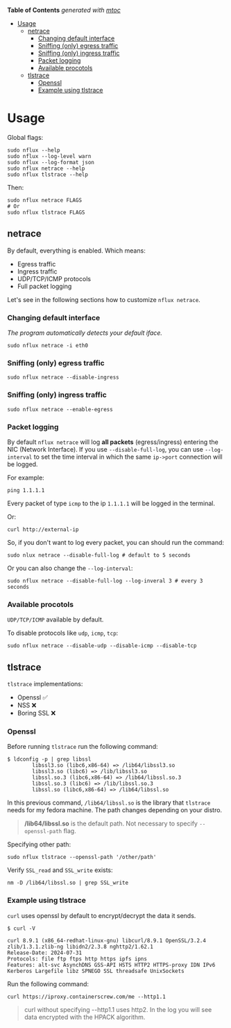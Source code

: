 <!-- START OF TOC !DO NOT EDIT THIS CONTENT MANUALLY-->
**Table of Contents**  *generated with [mtoc](https://github.com/containerscrew/mtoc)*
- [Usage](#usage)
  - [netrace](#netrace)
    - [Changing default interface](#changing-default-interface)
    - [Sniffing (only) egress traffic](#sniffing-only-egress-traffic)
    - [Sniffing (only) ingress traffic](#sniffing-only-ingress-traffic)
    - [Packet logging](#packet-logging)
    - [Available procotols](#available-procotols)
  - [tlstrace](#tlstrace)
    - [Openssl](#openssl)
    - [Example using tlstrace](#example-using-tlstrace)
<!-- END OF TOC -->
# Usage

Global flags:

```shell
sudo nflux --help
sudo nflux --log-level warn
sudo nflux --log-format json
sudo nflux netrace --help
sudo nflux tlstrace --help
```

Then:

```shell
sudo nflux netrace FLAGS
# Or
sudo nflux tlstrace FLAGS
```

## netrace

By default, everything is enabled. Which means:

- Egress traffic
- Ingress traffic
- UDP/TCP/ICMP protocols
- Full packet logging

Let's see in the following sections how to customize `nflux netrace`.

### Changing default interface

_The program automatically detects your default iface._

```shell
sudo nflux netrace -i eth0
```

### Sniffing (only) egress traffic

```shell
sudo nflux netrace --disable-ingress
```

### Sniffing (only) ingress traffic

```shell
sudo nflux netrace --enable-egress
```

### Packet logging

By default `nflux netrace` will log **all packets** (egress/ingress) entering the NIC (Network Interface). If you use `--disable-full-log`, you can use `--log-interval` to set the time interval in which the same `ip->port` connection will be logged.

For example:

```shell
ping 1.1.1.1
```

Every packet of type `icmp` to the ip `1.1.1.1` will be logged in the terminal.

Or:

```shell
curl http://external-ip
```

So, if you don't want to log every packet, you can should run the command:

```shell
sudo nlux netrace --disable-full-log # default to 5 seconds
```

Or you can also change the `--log-interval`:

```shell
sudo nflux netrace --disable-full-log --log-inveral 3 # every 3 seconds
```

### Available procotols

`UDP/TCP/ICMP` available by default.

To disable protocols like `udp`, `icmp`, `tcp`:

```shell
sudo nflux netrace --disable-udp --disable-icmp --disable-tcp
```

## tlstrace

`tlstrace` implementations:

- Openssl ✅
- NSS ❌
- Boring SSL ❌

### Openssl

Before running `tlstrace` run the following command:

```shell
$ ldconfig -p | grep libssl
        libssl3.so (libc6,x86-64) => /lib64/libssl3.so
        libssl3.so (libc6) => /lib/libssl3.so
        libssl.so.3 (libc6,x86-64) => /lib64/libssl.so.3
        libssl.so.3 (libc6) => /lib/libssl.so.3
        libssl.so (libc6,x86-64) => /lib64/libssl.so
```

In this previous command, `/lib64/libssl.so` is the library that `tlstrace` needs for my fedora machine. The path changes depending on your distro.

> **/lib64/libssl.so** is the default path. Not necessary to specify `--openssl-path` flag.

Specifying other path:

```shell
sudo nflux tlstrace --openssl-path '/other/path'
```

Verify `SSL_read` and `SSL_write` exists:

```shell
nm -D /lib64/libssl.so | grep SSL_write
```

### Example using tlstrace

`curl` uses openssl by default to encrypt/decrypt the data it sends.

```shell
$ curl -V

curl 8.9.1 (x86_64-redhat-linux-gnu) libcurl/8.9.1 OpenSSL/3.2.4 zlib/1.3.1.zlib-ng libidn2/2.3.8 nghttp2/1.62.1
Release-Date: 2024-07-31
Protocols: file ftp ftps http https ipfs ipns
Features: alt-svc AsynchDNS GSS-API HSTS HTTP2 HTTPS-proxy IDN IPv6 Kerberos Largefile libz SPNEGO SSL threadsafe UnixSockets
```

Run the following command:

```shell
curl https://iproxy.containerscrew.com/me --http1.1
```

> curl without specifying --http1.1 uses http2. In the log you will see data encrypted with the HPACK algorithm.
